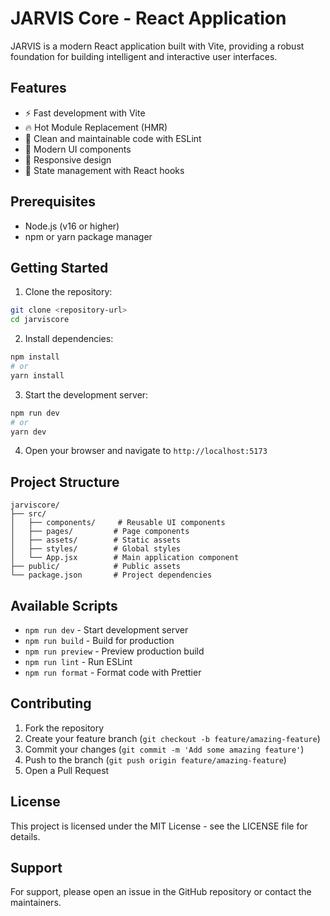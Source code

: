 # JARVIS Core - React Application

JARVIS is a modern React application built with Vite, providing a robust foundation for building intelligent and interactive user interfaces.

## Features

- ⚡️ Fast development with Vite
- 🔥 Hot Module Replacement (HMR)
- 🧹 Clean and maintainable code with ESLint
- 🎨 Modern UI components
- 📱 Responsive design
- 🔄 State management with React hooks

## Prerequisites

- Node.js (v16 or higher)
- npm or yarn package manager

## Getting Started

1. Clone the repository:

```bash
git clone <repository-url>
cd jarviscore
```

2. Install dependencies:

```bash
npm install
# or
yarn install
```

3. Start the development server:

```bash
npm run dev
# or
yarn dev
```

4. Open your browser and navigate to `http://localhost:5173`

## Project Structure

```
jarviscore/
├── src/
│   ├── components/     # Reusable UI components
│   ├── pages/         # Page components
│   ├── assets/        # Static assets
│   ├── styles/        # Global styles
│   └── App.jsx        # Main application component
├── public/            # Public assets
└── package.json       # Project dependencies
```

## Available Scripts

- `npm run dev` - Start development server
- `npm run build` - Build for production
- `npm run preview` - Preview production build
- `npm run lint` - Run ESLint
- `npm run format` - Format code with Prettier

## Contributing

1. Fork the repository
2. Create your feature branch (`git checkout -b feature/amazing-feature`)
3. Commit your changes (`git commit -m 'Add some amazing feature'`)
4. Push to the branch (`git push origin feature/amazing-feature`)
5. Open a Pull Request

## License

This project is licensed under the MIT License - see the LICENSE file for details.

## Support

For support, please open an issue in the GitHub repository or contact the maintainers.
